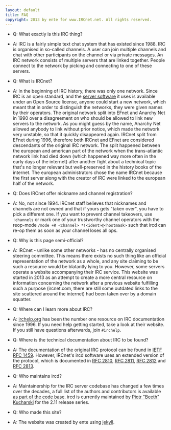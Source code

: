 ```yaml
---
layout: default
title: FAQ
copyright: 2013 by ente for www.IRCnet.net. All rights reserved.
---
```

* Q: What exactly is this IRC thing?
* A: IRC is a fairly simple text chat system that has existed since 1988. IRC is
  organised in so-called channels. A user can join multiple channels and chat
  with other participants on the channel or via private messages. An IRC
  network consists of multiple servers that are linked together. People connect
  to the network by picking and connecting to one of these servers.

* Q: What is IRCnet?
* A: In the beginning of IRC history, there was only one network. Since IRC is
  an open standard, and the [server software][ircd] it uses is available under
  an Open Source license, anyone could start a new network, which meant that in
  order to distinguish the networks, they were given names by their operators.
  The original network split into EFnet and Anarchy Net in 1990 over a
  disagreement on who should be allowed to link new servers to the network. As
  you might guess by the name, Anarchy Net allowed anybody to link without prior
  notice, which made the network very unstable, so that it quickly disappeared
  again. IRCnet split from EFnet during 1996, therefore both IRCnet and EFnet
  are considered descendants of the original IRC network. The split happened
  between the european and american part of the network when the trans-atlantic
  network link had died down (which happened way more often in the early days of
  the internet) after another fight about a technical topic that's no longer
  relevant but well-preserved in the history books of the internet. The european
  administrators chose the name IRCnet because the first server along with the
  creator of IRC were linked to the european half of the network.

* Q: Does IRCnet offer nickname and channel registration?
* A: No, not since 1994. IRCnet staff believes that nicknames and channels are
  not owned and that if yours gets "taken over", you have to pick a different
  one. If you want to prevent channel takeovers, use `!channels` or mark one of
  your trustworthy channel operators with the reop-mode `/mode +R <channel>
  *!<ident>@<hostmask>` such that ircd can re-op them as soon as your channel
  loses all ops.

* Q: Why is this page semi-official?
* A: IRCnet - unlike some other networks - has no centrally organised steering
  committee. This means there exists no such thing like an official
  representation of the network as a whole, and any site claiming to be such a
  resource would be blatantly lying to you. However, some servers operate a
  website accompanying their IRC service. This website was started in 2013 as an
  attempt to create a more central resource on information concerning the
  network after a previous website fulfilling such a purpose (ircnet.com, there
  are still some outdated links to the site scattered around the internet) had
  been taken over by a domain squatter.

* Q: Where can I learn more about IRC?
* A: [irchelp.org](http://irchelp.org) has been the number one resource on IRC
  documentation since 1996. If you need help getting started, take a look at
  their website. If you still have questions afterwards, join `#irchelp`.

* Q: Where is the technical documentation about IRC to be found?
* A: The documentation of the original IRC protocol can be found in [IETF RFC
  1459][rfc1459]. However, IRCnet's ircd software uses an extended version of
  the protocol, which is documented in [RFC 2810][rfc2810], [RFC 2811][rfc2811],
  [RFC 2812][rfc2812] and [RFC 2813][rfc2813].

* Q: Who maintains ircd?
* A: Maintainership for the IRC server codebase has changed a few times over
  the decades, a full list of the authors and contributors is available [as part
  of the code base][ircd_authors]. ircd is currently maintained by [Piotr
  "Beeth" Kucharski][Beeth] for the 2.11 release series.

* Q: Who made this site?
* A: The website was created by ente using [jekyll][jekyll].

[rfc1459]: http://tools.ietf.org/html/rfc1459.html
[rfc2810]: http://tools.ietf.org/html/rfc2810.html
[rfc2811]: http://tools.ietf.org/html/rfc2811.html
[rfc2812]: http://tools.ietf.org/html/rfc2812.html
[rfc2813]: http://tools.ietf.org/html/rfc2813.html
[ircd]: http://www.irc.org/ftp/irc/org/
[jekyll]: https://github.com/mojombo/jekyll
[Beeth]: http://42.pl/
[ircd_authors]: http://www.irc.org/ftp/irc/org/irc2.11.2p3/doc/Authors
